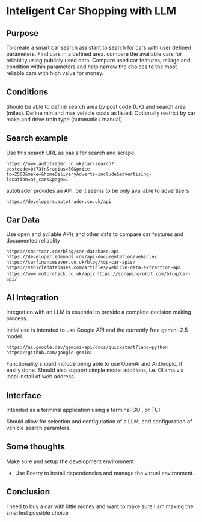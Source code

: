 # Inteligent Car Shopping with LLM

## Purpose

To create a smart car search assistant to search for cars with user defined parameters. Find cars in a defined area. compare the available cars for reliablity using publicly used data. Compare used car features, milage and condition within parameters and help narrow the choices to the most reliable cars with high value for money.

## Conditions

Should be able to define search area by post code (UK) and search area (miles). Define min and max vehicle costs as listed. Optionally restrict by car make and drive train type (automatic / manual)

## Search example

Use this search URL as basis for search and scrape

`https://www.autotrader.co.uk/car-search?postcode=bt73fn&radius=50&price-to=2500&make=&homeDeliveryAdverts=include&advertising-location=at_cars&page=1`

autotrader provides an API, be it seems to be only available to advertisers

`https://developers.autotrader.co.uk/api`

## Car Data

Use open and avilable APIs and other data to compare car features and documented reliablity

`https://smartcar.com/blog/car-database-api`
`https://developer.edmunds.com/api-documentation/vehicle/`
`https://carfinancesaver.co.uk/blog/top-car-apis/`
`https://vehicledatabases.com/articles/vehicle-data-extraction-api`
`https://www.motorcheck.co.uk/api/`
`https://scrapingrobot.com/blog/car-api/`

## AI Integration

Integration with an LLM is essential to provide a complete decision making process.

Initial use is intended to use Google API and the currently free gemini-2.5 model.

`https://ai.google.dev/gemini-api/docs/quickstart?lang=python`
`https://github.com/google-gemini`

Functionality should include being able to use OpenAI and Anthropic, if easily done. Should also support simple model additions, i.e. Ollama via local install of web address

## Interface

Intended as a terminal application using a terminal GUI, or TUI.

Should allow for selection and configuration of a LLM, and configuration of vehicle search paramters.

## Some thoughts

Make sure and setup the development environment

- Use Poetry to install dependencies and manage the virtual environment.

## Conclusion

I need to buy a car with little money and want to make sure I am making the smartest possible choice